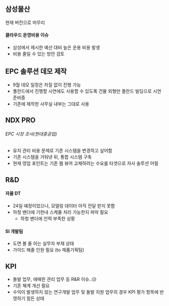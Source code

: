 
## 삼성물산

현재 버전으로 마무리
#### 클라우드 운영비용 이슈
- 삼성에서 제시한 예산 대비 높은 운용 비용 발생
- 비용 줄일 수 있는 방안 검토 

## EPC  솔루션 데모 제작

- 9월 데모 일정은 차질 없이 진행 가능
- 폴란드에서 진행할 시연에도 사용할 수 있도록 건물 외형만 폴란드 빌딩으로 시연 준비중
- 기존에 제작한 사무실 내부는 그대로 사용

## NDX PRO

###### EPC 시장 조사(현대중공업)
- 유지 관리 비용 문제로 기존 시스템을 변경하고 싶어함
- 기존 시스템을 거둬낸 뒤, 통합 시스템 구축
- 현재 영업 포인트는 기존 웹 뷰어 교체하려는 수요를 타겟으로 자사 솔루션 어필 

## R&D

#### 자율 DT 
 - 24일 예정이었으나, 모델링 데이터 아직 전달 받지 못함
 - 하청 밴더에 기한내 스케쥴 처리 가능한지 파악 필요
     - 하청 밴더에 인력 부족한 상황 
#### SI 개발팀 
- 도면 볼 줄 아는 실무자 부재 상태 
- 가이드 해줄 인원 필요 (to 제품기획팀)

## KPI

- 돌발 업무, 애매한 관리 업무 등 R&R 이슈..😥 
- 기존 쳬계 개선 필요
- 수익이 발생하지 않는 연구개발 업무 및 돌발 지원 업무의 경우 KPI 평가 항목에 반영하기 힘든 상태 

